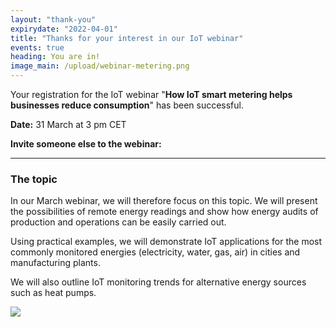 ```yaml
---
layout: "thank-you"
expirydate: "2022-04-01"
title: "Thanks for your interest in our IoT webinar"
events: true
heading: You are in!
image_main: /upload/webinar-metering.png
---
```


<p class = "pb-10">Your registration for the IoT webinar "<strong>How IoT smart metering helps businesses reduce consumption</strong>" has been successful.</p>

<p class = "pb-10"><strong>Date:</strong> 31 March at 3 pm CET</p>

<div class = "row">
<div class ="col">
<p class = ""><strong>Invite someone else to the webinar:</strong></p>
</div>
<div class="col addthis_inline_share_toolbox pt-0 pb-30" data-url="https://www.hardwario.com/events/2022-03-31-webinar-industry/" data-title="[Free webinar] How IoT monitoring helps optimise energy consumption" data-description="I'm attending free webinar on How IoT monitoring helps optimise energy consumption"></div>
</div>

<hr class = "mb-30"/>

<h3 class = "font-weight-black mb-20">The topic</h3>

<p class = "pb-25">In our March webinar, we will therefore focus on this topic. We will present the possibilities of remote energy readings and show how energy audits of production and operations can be easily carried out.</p>

<p class = "pb-25">Using practical examples, we will demonstrate IoT applications for the most commonly monitored energies (electricity, water, gas, air) in cities and manufacturing plants.</p>

<p class = "pb-25">We will also outline IoT monitoring trends for alternative energy sources such as heat pumps.</p>

<img class = "w-100" src = "/upload/webinar-metering.png"/>
